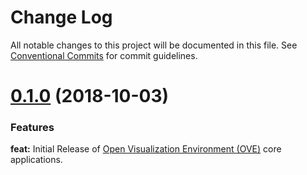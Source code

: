 # Change Log

All notable changes to this project will be documented in this file. See [Conventional Commits](https://conventionalcommits.org) for commit guidelines.

<a name="0.1.0"></a>
# [0.1.0](https://github.com/ove/ove-apps/compare/2ecb6b9...v0.1.0) (2018-10-03)

### Features

**feat:** Initial Release of [Open Visualization Environment (OVE)](https://github.com/ove/ove) core applications.
